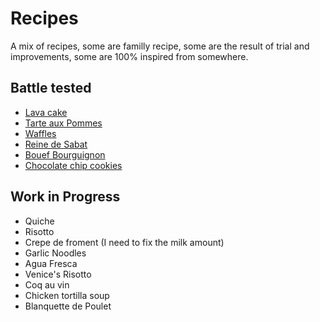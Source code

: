 # Recipes

A mix of recipes, some are familly recipe, some are the result of trial and improvements, some are 100% inspired from somewhere.

## Battle tested
- [Lava cake](https://github.com/3on/recipes/blob/master/lava-cakes.md)
- [Tarte aux Pommes](https://github.com/3on/recipes/blob/master/tarte-aux-pommes.md)
- [Waffles](https://github.com/3on/recipes/blob/master/waffles.md)
- [Reine de Sabat](https://github.com/3on/recipes/blob/master/reine-de-saba.md)
- [Bouef Bourguignon](https://github.com/3on/recipes/blob/master/boeuf-bourguignon.md)
- [Chocolate chip cookies](https://github.com/3on/recipes/blob/master/cookies.md)

## Work in Progress
- Quiche
- Risotto
- Crepe de froment (I need to fix the milk amount)
- Garlic Noodles
- Agua Fresca
- Venice's Risotto
- Coq au vin
- Chicken tortilla soup
- Blanquette de Poulet
